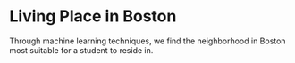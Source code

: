 # Living Place in Boston
Through machine learning techniques, we find the neighborhood in Boston most suitable for a student to reside in.
